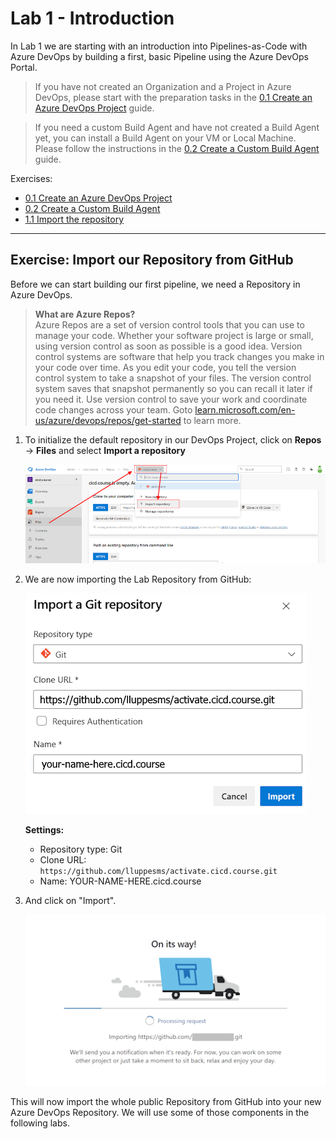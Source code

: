 # Lab 1 - Introduction

In Lab 1 we are starting with an introduction into Pipelines-as-Code with Azure DevOps by building a first, basic Pipeline using the Azure DevOps Portal.

> If you have not created an Organization and a Project in Azure DevOps, please start with the preparation tasks in the [0.1 Create an Azure DevOps Project](./Create-Azdo-Project.md) guide.

> If you need a custom Build Agent and have not created a Build Agent yet, you can install a Build Agent on your VM or Local Machine.  Please follow the instructions in the [0.2 Create a Custom Build Agent](/Labs/Build-Agents/desktop-runner/readme.md) guide.

Exercises:

* [0.1 Create an Azure DevOps Project](../../setup/Create-Azdo-Project.md)
* [0.2 Create a Custom Build Agent](../../build-agents/desktop-runner/readme.md)
* [1.1 Import the repository](#exercise-import-our-repository-from-github)

---

## Exercise: Import our Repository from GitHub

Before we can start building our first pipeline, we need a Repository in Azure DevOps.

> **What are Azure Repos?**  
> Azure Repos are a set of version control tools that you can use to manage your code. Whether your software project is large or small, using version control as soon as possible is a good idea.
> Version control systems are software that help you track changes you make in your code over time. As you edit your code, you tell the version control system to take a snapshot of your files. The version control system saves that snapshot permanently so you can recall it later if you need it. Use version control to save your work and coordinate code changes across your team.  Goto [learn.microsoft.com/en-us/azure/devops/repos/get-started](https://learn.microsoft.com/en-us/azure/devops/repos/get-started/what-is-repos) to learn more.

1. To initialize the default repository in our DevOps Project, click on **Repos** -> **Files** and select **Import a repository**

    ![Import Repository](img/010_import_repo.png)

1. We are now importing the Lab Repository from GitHub:

    ![Import a Git repository](img/020_import_a_git_repository.png)

    **Settings:**

    * Repository type: Git
    * Clone URL: `https://github.com/lluppesms/activate.cicd.course.git`
    * Name: YOUR-NAME-HERE.cicd.course

1. And click on "Import".

    ![Import Repository](img/030_import_repository.png)

This will now import the whole public Repository from GitHub into your new Azure DevOps Repository.  We will use some of those components in the following labs.
